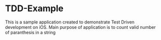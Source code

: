 # TDD-Example
This is a sample application created to demonstrate Test Driven development on iOS. Main purpose of application is to count valid number of paranthesis in a string
